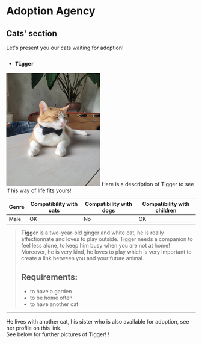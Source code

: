 # Adoption Agency 
## Cats' section 
Let's present you our cats waiting for adoption!
- ### `Tigger` 
<img src="./tigrou.jpg" alt="Tigrou" width="250" height="300">  
Here is a description of Tigger to see if his way of life fits yours!


| Genre | Compatibility with cats | Compatibility with dogs | Compatibility with children |
|-------|--------------------|---------------------|----------------------|
| Male  | OK               | No                 | OK                 |

>**Tigger**  is a two-year-old ginger and white cat, he is really affectionnate and loves to play outside. Tigger needs a companion to feel less alone, to keep him busy when you are not at home! Moreover, he is very kind, he loves to play which is very important to create a link between you and your future animal.  
>## Requirements:
> - to have a garden
> - to be home often
> - to have another cat
  * * * 
He lives with another cat, his sister who is also available for adoption, see her profile on this link.    
See below for further pictures of Tigger!
!

>






